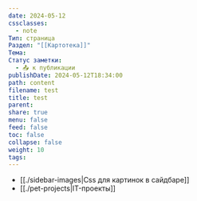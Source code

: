 ```yaml
---
date: 2024-05-12
cssclasses:
  - note
Тип: страница
Раздел: "[[Картотека]]"
Тема: 
Статус заметки:
  - 📤 к публикации
publishDate: 2024-05-12T18:34:00
path: content
filename: test
title: test
parent: 
share: true
menu: false
feed: false
toc: false
collapse: false
weight: 10
tags: 
---
```


- [[./sidebar-images|Css для картинок в сайдбаре]]
- [[./pet-projects|IT-проекты]]



